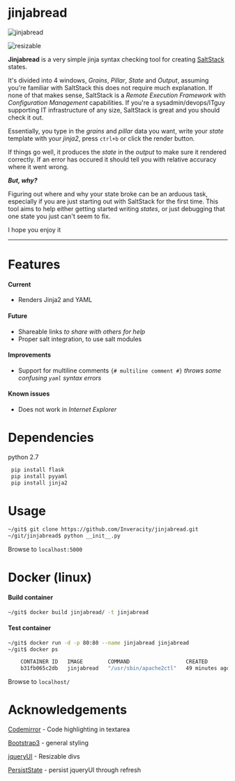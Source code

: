 # jinjabread

![jinjabread](http://i.imgur.com/HbGvgSj.png)

![resizable](http://i.imgur.com/LYyvrSj.gif)

**Jinjabread** is a very simple jinja syntax checking tool for creating [SaltStack](https://www.saltstack.com) states.

It's divided into 4 windows, *Grains*, *Pillar*, *State* and *Output*, assuming you're familiar with SaltStack this does not require much explanation. If none of that makes sense, SaltStack is a *Remote Execution Framework* with *Configuration Management* capabilities. If you're a sysadmin/devops/ITguy supporting IT infrastructure of any size, SaltStack is great and you should check it out. 

Essentially, you type in the *grains* and *pillar* data you want, write your *state* template with your *jinja2*, press `ctrl+b` or click the render button.

If things go well, it produces the *state* in the *output* to make sure it rendered correctly. If an error has occured it should tell you with relative accuracy where it went wrong.

***But, why?***

Figuring out where and why your state broke can be an arduous task, 
especially if you are just starting out with SaltStack for the first time.
This tool aims to help either getting started writing *states*,
or just debugging that one state you just can't seem to fix.

I hope you enjoy it

----------------------------------------------------------------------

Features
=============================

#### Current
- Renders Jinja2 and YAML

#### Future

- Shareable links *to share with others for help*
- Proper salt integration, to use salt modules

#### Improvements

- Support for multiline comments `{# multiline comment #}` *throws some confusing `yaml` syntax errors*

#### Known issues

- Does not work in *Internet Explorer*

Dependencies
=============================

python 2.7

```bash
 pip install flask
 pip install pyyaml
 pip install jinja2
```

Usage
=============================

```bash
~/git$ git clone https://github.com/Inveracity/jinjabread.git
~/git/jinjabread$ python __init__.py
```

Browse to `localhost:5000`


Docker (linux)
=============================

#### Build container

```bash
~/git$ docker build jinjabread/ -t jinjabread
```

#### Test container

```bash
~/git$ docker run -d -p 80:80 --name jinjabread jinjabread
~/git$ docker ps

    CONTAINER ID   IMAGE        COMMAND                  CREATED          STATUS          PORTS                NAMES
    b31fb065c2db   jinjabread   "/usr/sbin/apache2ctl"   49 minutes ago   Up 49 minutes   0.0.0.0:80->80/tcp   jinjabread

```

Browse to `localhost/`

Acknowledgements
=============================

[Codemirror](https://codemirror.net) - Code highlighting in textarea

[Bootstrap3](https://getbootstrap.com) - general styling

[jqueryUI](https://jqueryui.com/) - Resizable divs

[PersistState](https://github.com/togakangaroo/persistState) - persist jqueryUI through refresh

